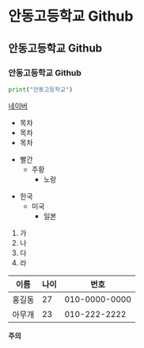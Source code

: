 # 안동고등학교 Github
## 안동고등학교 Github
### 안동고등학교 Github

```python
print("안동고등학교")
```

[네이버](www.naver.com)

* 목차
 * 목차
  * 목차

+ 빨간
   + 주황
       + 노랑

- 한국
   - 미국
      - 일본

1. 가
2. 나
3. 다
4. 라

이름 | 나이 | 번호
---|---|---|
홍길동|27|010-0000-0000
아무개|23|010-222-2222

**주의**